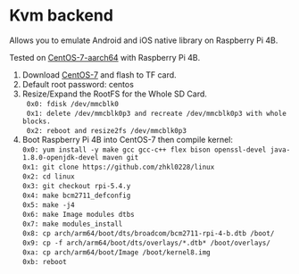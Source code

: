 # Kvm backend

Allows you to emulate Android and iOS native library on Raspberry Pi 4B.<br>

Tested on [CentOS-7-aarch64](https://mirrors.bfsu.edu.cn/centos-altarch/7.9.2009/isos/aarch64/images/CentOS-Userland-7-aarch64-RaspberryPI-Minimal-4-2009-sda.raw.xz) with Raspberry Pi 4B.<br>

1. Download [CentOS-7](https://mirrors.bfsu.edu.cn/centos-altarch/7.9.2009/isos/aarch64/images/CentOS-Userland-7-aarch64-RaspberryPI-Minimal-4-2009-sda.raw.xz) and flash to TF card.
2. Default root password: centos<br>
3. Resize/Expand the RootFS for the Whole SD Card.<br>
   ` 0x0: fdisk /dev/mmcblk0`<br>
   ` 0x1: delete /dev/mmcblk0p3 and recreate /dev/mmcblk0p3 with whole blocks.`<br>
   ` 0x2: reboot and resize2fs /dev/mmcblk0p3`<br>
4. Boot Raspberry Pi 4B into CentOS-7 then compile kernel:<br>
   ` 0x0: yum install -y make gcc gcc-c++ flex bison openssl-devel java-1.8.0-openjdk-devel maven git `<br>
   ` 0x1: git clone https://github.com/zhkl0228/linux `<br>
   ` 0x2: cd linux `<br>
   ` 0x3: git checkout rpi-5.4.y `<br>
   ` 0x4: make bcm2711_defconfig `<br>
   ` 0x5: make -j4 `<br>
   ` 0x6: make Image modules dtbs `<br>
   ` 0x7: make modules_install `<br>
   ` 0x8: cp arch/arm64/boot/dts/broadcom/bcm2711-rpi-4-b.dtb /boot/ `<br>
   ` 0x9: cp -f arch/arm64/boot/dts/overlays/*.dtb* /boot/overlays/ `<br>
   ` 0xa: cp arch/arm64/boot/Image /boot/kernel8.img `<br>
   ` 0xb: reboot `<br>
